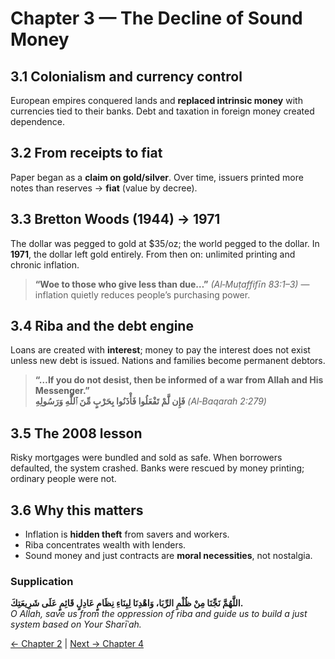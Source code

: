 
# Chapter 3 — The Decline of Sound Money

## 3.1 Colonialism and currency control
European empires conquered lands and **replaced intrinsic money** with currencies tied to their banks. Debt and taxation in foreign money created dependence.

## 3.2 From receipts to fiat
Paper began as a **claim on gold/silver**. Over time, issuers printed more notes than reserves → **fiat** (value by decree).

## 3.3 Bretton Woods (1944) → 1971
The dollar was pegged to gold at $35/oz; the world pegged to the dollar. In **1971**, the dollar left gold entirely. From then on: unlimited printing and chronic inflation.

> **“Woe to those who give less than due…”** *(Al‑Muṭaffifīn 83:1–3)* — inflation quietly reduces people’s purchasing power.

## 3.4 Riba and the debt engine
Loans are created with **interest**; money to pay the interest does not exist unless new debt is issued. Nations and families become permanent debtors.

> **“…If you do not desist, then be informed of a war from Allah and His Messenger.”**  
> **فَإِن لَّمْ تَفْعَلُوا فَأْذَنُوا بِحَرْبٍ مِّنَ ٱللَّهِ وَرَسُولِهِ** *(Al‑Baqarah 2:279)*

## 3.5 The 2008 lesson
Risky mortgages were bundled and sold as safe. When borrowers defaulted, the system crashed. Banks were rescued by money printing; ordinary people were not.

## 3.6 Why this matters
- Inflation is **hidden theft** from savers and workers.
- Riba concentrates wealth with lenders.
- Sound money and just contracts are **moral necessities**, not nostalgia.

### Supplication
**اللَّهُمَّ نَجِّنَا مِنْ ظُلْمِ الرِّبَا، وَاهْدِنَا لِبِنَاءِ نِظَامٍ عَادِلٍ قَائِمٍ عَلَى شَرِيعَتِكَ.**  
*O Allah, save us from the oppression of riba and guide us to build a just system based on Your Sharīʿah.*

[← Chapter 2](chapter02_history_of_money.md) | [Next → Chapter 4](chapter04_modern_banking_and_finance.md)

